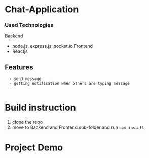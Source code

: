 # Chat-Application
### Used Technologies
 Backend
  - node.js, express.js, socket.io
 Frontend
  - Reactjs
##  Features
      - send message
      - getting notification when others are typing message
      - 
# Build instruction
1.  clone the repo
2.  move to Backend and Frontend sub-folder and run `npm install`


# Project Demo
<!-- <a href="https://imgflip.com/gif/2kxwik"><img src="https://i.imgflip.com/2kxwik.gif" title="made at imgflip.com"/></a> -->


